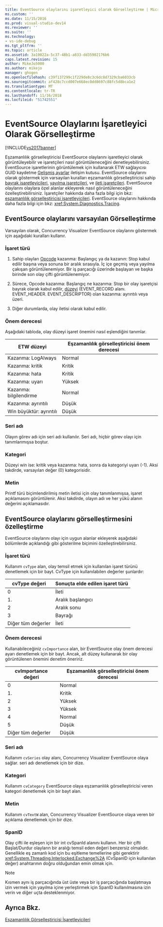 ```yaml
---
title: EventSource olaylarını işaretleyici olarak Görselleştirme | Microsoft Docs
ms.custom: ''
ms.date: 11/15/2016
ms.prod: visual-studio-dev14
ms.reviewer: ''
ms.suite: ''
ms.technology:
- vs-ide-debug
ms.tgt_pltfrm: ''
ms.topic: article
ms.assetid: 3a10022a-5c37-48b1-a833-dd35902176b6
caps.latest.revision: 15
author: MikeJo5000
ms.author: mikejo
manager: ghogen
ms.openlocfilehash: c39f137299c1f229de8c3c6dc8d7329cba6033cb
ms.sourcegitcommit: af428c7ccd007e668ec0dd8697c88fc5d8bca1e2
ms.translationtype: MT
ms.contentlocale: tr-TR
ms.lasthandoff: 11/16/2018
ms.locfileid: "51742551"
---
```

# <a name="visualizing-eventsource-events-as-markers"></a>EventSource Olaylarını İşaretleyici Olarak Görselleştirme
[!INCLUDE[vs2017banner](../includes/vs2017banner.md)]

Eşzamanlılık görselleştiricisi EventSource olaylarını işaretleyici olarak görüntüleyebilir ve işaretçileri nasıl görüntüleneceğini denetleyebilirsiniz. EventSource işaretlerinin görüntülemek için kullanarak ETW sağlayıcısı GUID kaydetme [Gelişmiş ayarlar](../profiling/advanced-settings-dialog-box-concurrency-visualizer.md) iletişim kutusu. EventSource olaylarını olarak göstermek için varsayılan kuralları eşzamanlılık görselleştiricisi sahip [bayrak işaretleyicileri](../profiling/flag-markers.md), [yayılma işaretçileri](../profiling/span-markers.md), ve [ileti işaretçileri](../profiling/message-markers.md). EventSource olaylarını olaylara özel alanlar ekleyerek nasıl görüntüleneceğini özelleştirebilirsiniz. İşaretçiler hakkında daha fazla bilgi için bkz: [eşzamanlılık görselleştiricisi işaretleyicileri](../profiling/concurrency-visualizer-markers.md). EventSource olaylarını hakkında daha fazla bilgi için bkz: <xref:System.Diagnostics.Tracing>.  
  
## <a name="default-visualization-of-eventsource-events"></a>EventSource olaylarını varsayılan Görselleştirme  
 Varsayılan olarak, Concurrency Visualizer EventSource olaylarını göstermek için aşağıdaki kuralları kullanır.  
  
### <a name="marker-type"></a>İşaret türü  
  
1.  Sahip olayları [Opcode](http://msdn.microsoft.com/en-us/d97953df-669b-4c55-b1a8-925022b339b7) kazanma: Başlangıç ya da kazanın: Stop kabul edilir başına veya sonuna bir aralık sırasıyla.  İç içe geçmiş veya yayılma çakışan görüntülenemiyor. Bir iş parçacığı üzerinde başlayan ve başka birinde son olay çifti görüntülenemiyor.  
  
2.  Sürece, Opcode kazanma: Başlangıç ne kazanma: Stop bir olay işaretçisi bayrak olarak kabul edilir, [düzeyi](http://msdn.microsoft.com/en-us/dfa4e0a9-4d89-4f50-aef9-1dae0dc11726) (EVENT_RECORD alanı. EVENT_HEADER. EVENT_DESCRIPTOR) olan kazanma: ayrıntılı veya üzeri.  
  
3.  Diğer durumlarda, olay iletisi olarak kabul edilir.  
  
### <a name="importance"></a>Önem derecesi  
 Aşağıdaki tabloda, olay düzeyi işaret önemini nasıl eşlendiğini tanımlar.  
  
|ETW düzeyi|Eşzamanlılık görselleştiricisi önem derecesi|  
|---------------|---------------------------------------|  
|Kazanma: LogAlways|Normal|  
|Kazanma: kritik|Kritik|  
|Kazanma: hata|Kritik|  
|Kazanma: uyarı|Yüksek|  
|Kazanma: bilgilendirme|Normal|  
|Kazanma: ayrıntılı|Düşük|  
|Win büyüktür: ayrıntılı|Düşük|  
  
### <a name="series-name"></a>Seri adı  
 Olayın görev adı için seri adı kullanılır. Seri adı, hiçbir görev olayı için tanımlanmışsa boştur.  
  
### <a name="category"></a>Kategori  
 Düzeyi win ise: kritik veya kazanma: hata, sonra da kategoriyi uyarı (-1). Aksi takdirde, varsayılan değer (0) kategorisidir.  
  
### <a name="text"></a>Metin  
 Printf türü biçimlendirilmiş metin iletisi için olay tanımlanmışsa, işaret açıklamasını görüntülenir. Aksi takdirde, olayın adı ve her yükü alanın değerini açıklamasıdır.  
  
## <a name="customizing-visualization-of-eventsource-events"></a>EventSource olaylarını görselleştirmesini özelleştirme  
 EventSource olaylarını olayı için uygun alanlar ekleyerek aşağıdaki bölümlerde açıklandığı gibi gösterilme biçimini özelleştirebilirsiniz.  
  
### <a name="marker-type"></a>İşaret türü  
 Kullanım `cvType` alan, olay temsil etmek için kullanılan işaret türünü denetlemek için bir bayt. CvType için kullanılabilen değerler şunlardır:  
  
|cvType değeri|Sonuçta elde edilen işaret türü|  
|------------------|---------------------------|  
|0|İleti|  
|1.|Aralık başlangıcı|  
|2|Aralık sonu|  
|3|Bayrağı|  
|Diğer tüm değerler|İleti|  
  
### <a name="importance"></a>Önem derecesi  
 Kullanabileceğiniz `cvImportance` alan, bir EventSource olay önem derecesi ayarı denetlemek için bir bayt. Ancak, alt düzey kullanarak bir olay görüntülenen önemini denetim öneririz.  
  
|cvImportance değeri|Eşzamanlılık görselleştiricisi önem derecesi|  
|------------------------|---------------------------------------|  
|0|Normal|  
|1.|Kritik|  
|2|Yüksek|  
|3|Yüksek|  
|4|Normal|  
|5|Düşük|  
|Diğer tüm değerler|Düşük|  
  
### <a name="series-name"></a>Seri adı  
 Kullanım `cvSeries` olay alanı, Concurrency Visualizer EventSource olaya sağlar. seri adı denetlemek için bir dize.  
  
### <a name="category"></a>Kategori  
 Kullanım `cvCategory` EventSource olaya eşzamanlılık görselleştiricisi veren kategori denetlemek için bir bayt alan.  
  
### <a name="text"></a>Metin  
 Kullanım `cvTextW` alan, Concurrency Visualizer EventSource olaya veren bir açıklama denetlemek için bir dize.  
  
### <a name="spanid"></a>SpanID  
 Olay çifti ile eşleşen için bir int cvSpanId alanını kullanın. Her bir çifti Başlat/Durdur olayların bir aralığı temsil eden değeri benzersiz olmalıdır. Genellikle eş zamanlı kod için bu eşitleme temellerine gibi gerektirir <xref:System.Threading.Interlocked.Exchange%2A> (CvSpanID için kullanılan değer) anahtarının doğru olduğundan emin olmak için.  
  
> [!NOTE]
>  Kısmen aynı iş parçacığında üst üste veya bir iş parçacığında başlatmaya izin vermek için yayılma içine yerleştirmek için SpanID kullanılmasına izin verin ve diğer uçta desteklenmiyor.  
  
## <a name="see-also"></a>Ayrıca Bkz.  
 [Eşzamanlılık Görselleştiricisi İşaretleyicileri](../profiling/concurrency-visualizer-markers.md)



